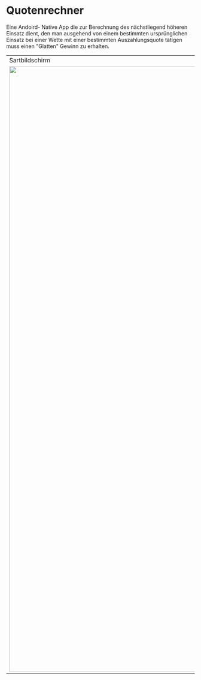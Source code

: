 # Quotenrechner

Eine Andoird- Native App die zur Berechnung des nächstliegend höheren Einsatz dient, den man ausgehend von einem bestimmten ursprünglichen Einsatz bei einer Wette mit einer bestimmten Auszahlungsquote tätigen muss einen "Glatten" Gewinn zu erhalten.



<table>
  <tr>
    <td>Sartbildschirm</td>
     <td>Berechnung</td>
  </tr>
  <tr>
    <td><img src="https://user-images.githubusercontent.com/58815086/134701788-924328b5-9133-4c96-8c5a-14c89f90fbc4.png" width=746 height=1616 ></td>
    <td><img src="https://user-images.githubusercontent.com/58815086/134701822-b0a0b2b4-021f-4b87-a8ef-07391f0c451e.png" width=746 height=1616></td>
  </tr>
 </table>

